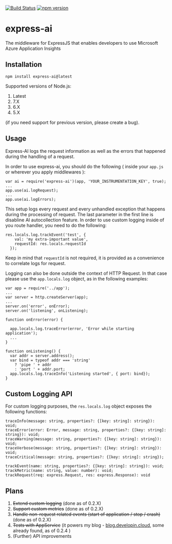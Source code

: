 [![Build Status](https://travis-ci.org/GasiorowskiPiotr/express-ai.svg?branch=master)](https://travis-ci.org/GasiorowskiPiotr/express-ai)
[![npm version](https://badge.fury.io/js/express-ai.svg)](https://badge.fury.io/js/express-ai)
# express-ai

The middleware for ExpressJS that enables developers to use Microsoft Azure Application Insights

## Installation

```
npm install express-ai@latest
```

Supported versions of Node.js:
1. Latest
2. 7.X
3. 6.X
4. 5.X

(if you need support for previous version, please create a bug).

## Usage

Express-AI logs the request information as well as the errors that happened during the handling of a request.

In order to use express-ai, you should do the following ( inside your `app.js` or wherever you apply middlewares ):

```
var ai = require('express-ai')(app, 'YOUR_INSTRUMENTATION_KEY', true);
...
app.use(ai.logRequest);
...
app.use(ai.logErrors);
```

This setup logs every request and every unhandled exception that happens during the processing of request.
The last parameter in the first line is disabline AI autocollection feature.
In order to use custom logging inside of you route handler, you need to do the following:

```
res.locals.log.trackEvent('test', {
    val: 'my extra-important value',
    requestId: res.locals.requestId
  });
```

Keep in mind that `requestId` is not required, it is provided as a convenience to correlate logs for request.

Logging can also be done outside the context of HTTP Request. In that case please use the `app.locals.log` object, as in the following examples:

```
var app = require('../app');
...
var server = http.createServer(app);
...
server.on('error', onError);
server.on('listening', onListening);

function onError(error) {

  app.locals.log.traceError(error, 'Error while starting application');
  ...
}

function onListening() {
  var addr = server.address();
  var bind = typeof addr === 'string'
    ? 'pipe ' + addr
    : 'port ' + addr.port;
  app.locals.log.traceInfo('Listening started', { port: bind});
}
```

## Custom Logging API

For custom logging purposes, the `res.locals.log` object exposes the following functions:

```
traceInfo(message: string, properties?: {[key: string]: string}): void;
traceError(error: Error, message: string, properties?: {[key: string]: string}): void;
traceWarning(message: string, properties?: {[key: string]: string}): void;
traceVerbose(message: string, properties?: {[key: string]: string}): void;
traceCritical(message: string, properties?: {[key: string]: string});

trackEvent(name: string, properties?: {[key: string]: string}): void;
trackMetric(name: string, value: number): void;
trackRequest(req: express.Request, res: express.Response): void
```

## Plans
1. ~~Extend custom logging~~ (done as of 0.2.X)
2. ~~Support custom metrics~~ (done as of 0.2.X)
3. ~~Handle non-request related events (start of application / stop / crash)~~ (done as of 0.2.X)
4. ~~Tests with AppService~~ (it powers my blog - [blog.developin.cloud](http://blog.developin.cloud), some already found, as of 0.2.4 )
5. (Further) API improvements
